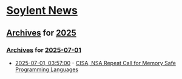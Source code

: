 # [Soylent News](../../../README.md)

## [Archives](../../index.md) for [2025](../index.md)

### [Archives](../../index.md) for [2025-07-01](index.md)

* [2025-07-01, 03:57:00](https://soylentnews.org/article.pl?sid=25/06/30/1149231&from=rss) - [CISA, NSA Repeat Call for Memory Safe Programming Languages](https://soylentnews.org/article.pl?sid=25/06/30/1149231&from=rss)
